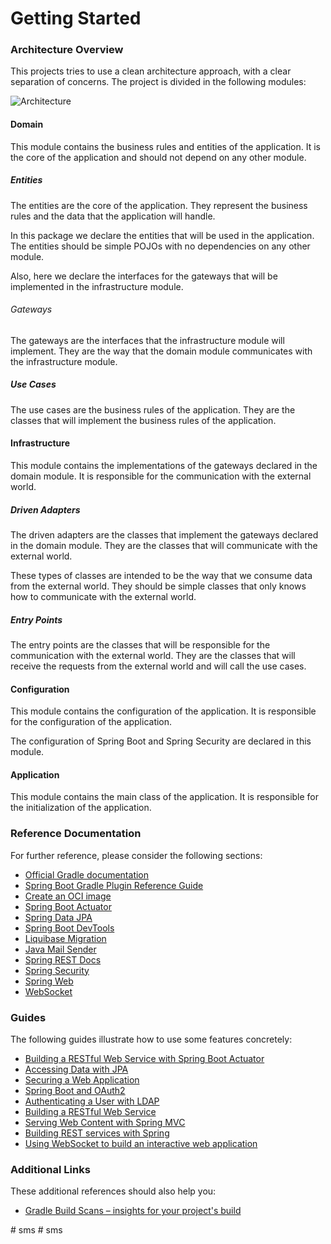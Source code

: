 # Getting Started

### Architecture Overview

This projects tries to use a clean architecture approach, with a clear separation of concerns. The project is divided in the following modules:

![Architecture](https://miro.medium.com/max/1400/1*ZdlHz8B0-qu9Y-QO3AXR_w.png)

#### Domain

This module contains the business rules and entities of the application. It is the core of the application and should not depend on any other module.

##### Entities

The entities are the core of the application. They represent the business rules and the data that the application will handle.

In this package we declare the entities that will be used in the application. The entities should be simple POJOs with no dependencies on any other module.

Also, here we declare the interfaces for the gateways that will be implemented in the infrastructure module.

###### Gateways

The gateways are the interfaces that the infrastructure module will implement. They are the way that the domain module communicates with the infrastructure module.

##### Use Cases

The use cases are the business rules of the application. They are the classes that will implement the business rules of the application.

#### Infrastructure

This module contains the implementations of the gateways declared in the domain module. It is responsible for the communication with the external world.

##### Driven Adapters

The driven adapters are the classes that implement the gateways declared in the domain module. They are the classes that will communicate with the external world.

These types of classes are intended to be the way that we consume data from the external world. They should be simple classes that only knows how to communicate with the external world.

##### Entry Points

The entry points are the classes that will be responsible for the communication with the external world. They are the classes that will receive the requests from the external world and will call the use cases.

#### Configuration

This module contains the configuration of the application. It is responsible for the configuration of the application.

The configuration of Spring Boot and Spring Security are declared in this module.

#### Application

This module contains the main class of the application. It is responsible for the initialization of the application.

### Reference Documentation

For further reference, please consider the following sections:

* [Official Gradle documentation](https://docs.gradle.org)
* [Spring Boot Gradle Plugin Reference Guide](https://docs.spring.io/spring-boot/3.4.3/gradle-plugin)
* [Create an OCI image](https://docs.spring.io/spring-boot/3.4.3/gradle-plugin/packaging-oci-image.html)
* [Spring Boot Actuator](https://docs.spring.io/spring-boot/3.4.3/reference/actuator/index.html)
* [Spring Data JPA](https://docs.spring.io/spring-boot/3.4.3/reference/data/sql.html#data.sql.jpa-and-spring-data)
* [Spring Boot DevTools](https://docs.spring.io/spring-boot/3.4.3/reference/using/devtools.html)
* [Liquibase Migration](https://docs.spring.io/spring-boot/3.4.3/how-to/data-initialization.html#howto.data-initialization.migration-tool.liquibase)
* [Java Mail Sender](https://docs.spring.io/spring-boot/3.4.3/reference/io/email.html)
* [Spring REST Docs](https://docs.spring.io/spring-restdocs/docs/current/reference/htmlsingle/)
* [Spring Security](https://docs.spring.io/spring-boot/3.4.3/reference/web/spring-security.html)
* [Spring Web](https://docs.spring.io/spring-boot/3.4.3/reference/web/servlet.html)
* [WebSocket](https://docs.spring.io/spring-boot/3.4.3/reference/messaging/websockets.html)

### Guides

The following guides illustrate how to use some features concretely:

* [Building a RESTful Web Service with Spring Boot Actuator](https://spring.io/guides/gs/actuator-service/)
* [Accessing Data with JPA](https://spring.io/guides/gs/accessing-data-jpa/)
* [Securing a Web Application](https://spring.io/guides/gs/securing-web/)
* [Spring Boot and OAuth2](https://spring.io/guides/tutorials/spring-boot-oauth2/)
* [Authenticating a User with LDAP](https://spring.io/guides/gs/authenticating-ldap/)
* [Building a RESTful Web Service](https://spring.io/guides/gs/rest-service/)
* [Serving Web Content with Spring MVC](https://spring.io/guides/gs/serving-web-content/)
* [Building REST services with Spring](https://spring.io/guides/tutorials/rest/)
* [Using WebSocket to build an interactive web application](https://spring.io/guides/gs/messaging-stomp-websocket/)

### Additional Links

These additional references should also help you:

* [Gradle Build Scans – insights for your project's build](https://scans.gradle.com#gradle)

#   s m s  
 #   s m s  
 